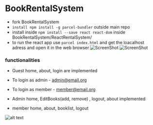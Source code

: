# BookRentalSystem

- fork BookRentalSystem
- `install npm install -g parcel-bundler` outside main repo
- install inside `npm install --save react react-dom` inside BookRentalSystem/ReactRentalSystem/
- to run the react app use `parcel index.html` and get the loacalhost adress and open it in the web browser
![ScreenShot](images/image1.png)
![ScreenShot](images/image2.png)


### functionalities 

- Guest
home, about, login are implemented 
- To login as admin - admin@email.org
- To login as member - member@email.org

- Admin
home, EditBooks(add, remove) , logout, about implemented

- member 
home, about, booklist, logout 


![alt text](/Users/nilakshiroy/Downloads/bookrentalsystem.png)



